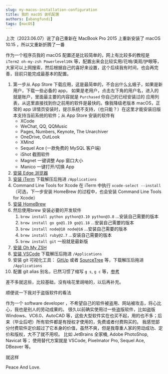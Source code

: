 ```yaml
---
slug: my-macos-installation-configuration
title: 我的 macOS 装机配置
authors: [abangfundi]
tags: [macOS]
---
```


上次（2023.06.07）说了自己重新在 MacBook Pro 2015 上重新安装了 macOS 10.15 ，所以又重新折腾了一番

作为一个程序员我的 macOS 配置还是比较简单的，网上有比较多的教程是 `iTerm2 oh-my-zsh Powerlevel10k` 等，配置出来会比较实用/花哨/美观/护眼等，大家可以上网搜索，然后根据自己的喜好来设置，这个后续我有时间，也会再完善，目前只能完成最基本的配置。

1. 第一步从 App Store 下载应用，这是最简单的，不会出什么幺蛾子，如果是新用户，下载一些必备的 app， 如果是老用户，点击左下角的用户名，进入的就是账户，里面最主要的内容就是 `Purchased` 你自己的已经安装过的 应用列表，从这里直接找到你之前用的软件是最快的。像我降级老版本 macOS，正常的 app 详情页安装时，提示系统不支持，（也只能？）在这里才能安装旧版本支持当前系统的软件；从 App Store 安装的软件有
   * XCode
   * WeChat, QQ, QQMusic
   * Pages, Numbers, Keynote, The Unarchiver
   * OneDrive, OutLook
   * XMind
   * Sequel Ace (一款免费的 MySQL 客户端)
   * iShot 截图软件
   * Magnet 一键调整 App 窗口大小
   * Manico 一键打开/切换 App
2. [安装 Edge 浏览器](https://www.microsoft.com/en-us/edge/download)
3. [安装 iTerm](https://iterm2.com)  下载解压后拖进 `/Applications`
4. Command Line Tools for Xcode 在 iTerm 中执行 `xcode-select --install` （可选，下一步安装 HomeBrew 的过程中，也会安装 Command Line Tools for Xcode）
5. [安装 HomeBrew](https://brew.sh/)
6. 然后使用brew 安装必要的开发软件
   1. `brew install python python@3.10 python@3.8` ...安装自己需要的版本
   2. `brew install go go@1.19 go@1.18` ...安装自己需要的版本
   3. `brew install node@18 node@16` ...安装自己需要的版本
   4. `brew install ruby@2.7` ...安装自己需要的版本
   5. `brew install git`   一般就是最新版
7. [安装 Oh My ZSH](https://ohmyz.sh/)
8. [安装 VSCode](https://code.visualstudio.com/download) 下载解压后拖进 `/Applications`
9. 安装 git 可视化工具： [GitUp](https://gitup.co/)  或者 [SourceTree](https://www.sourcetreeapp.com) 等，下载解压后拖进 `/Applications`
10. 配置 git alias 别名，已然习惯了缩写 `g s`, `g c` 等，[参考](https://github.com/GitAlias/gitalias)

差不多就这些，比较基础，没有啥花里胡哨的，以后再补充。

顺便说一下我对于盗版软件的看法

作为一个 software developer ，不希望自己的软件被盗用、网站被攻击，将心比心，我也是别人的劳动成果的。
很久以前确实使用过一些盗版软件，比如盗版Windows、VC6.0、AutoCAD 等，这些大型软件实在也买不起，用的也不多；后来（毕业后吧）所有软件都是有授权才使用的，免费或者付费购买的。
我感觉部分付费软件定价超过了它本身的价值，虽然不爽，但是我尊重人家的劳动成功、定价和版权，大不了就不用呗。
比如 JetBrains 全家桶, Adobe PhotoShop, Navicat 等；
使用替代方案就是 VSCode, Pixelmator Pro, Sequel Ace, DBeaver 等。

就这样

Peace And Love.
